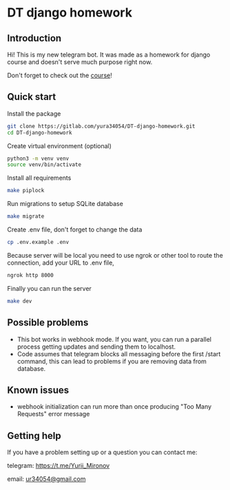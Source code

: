 # DT django homework

## Introduction
Hi! This is my new telegram bot. It was made as a homework for django course and doesn't serve much purpose right now.

Don't forget to check out the [course](https://www.youtube.com/playlist?list=PLQ09TvuOLytTca-0iXr09Ncohrs7qz5ju)!

## Quick start
Install the package
``` bash 
git clone https://gitlab.com/yura34054/DT-django-homework.git
cd DT-django-homework
```

Create virtual environment (optional)
``` bash
python3 -m venv venv
source venv/bin/activate
```

Install all requirements
``` bash
make piplock
```

Run migrations to setup SQLite database
``` bash
make migrate
```

Create .env file, don't forget to change the data
``` bash
cp .env.example .env
```

Because server will be local you need to use ngrok or other tool to route the connection, add your URL to .env file, 
``` bash
ngrok http 8000
```

Finally you can run the server
``` bash
make dev
```


## Possible problems
* This bot works in webhook mode. If you want, you can run a parallel process getting updates and sending them to localhost.
* Code assumes that telegram blocks all messaging before the first /start command, this can lead to problems if you are removing data from database.

## Known issues
* webhook initialization can run more than once producing "Too Many Requests" error message

## Getting help
If you have a problem setting up or a question you can contact me:

telegram: https://t.me/Yurii_Mironov

email: ur34054@gmail.com
